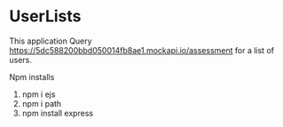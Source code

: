 # UserLists
This application Query https://5dc588200bbd050014fb8ae1.mockapi.io/assessment for a list of users.

Npm installs
1)  npm i ejs
2)  npm i path
3) npm install express

